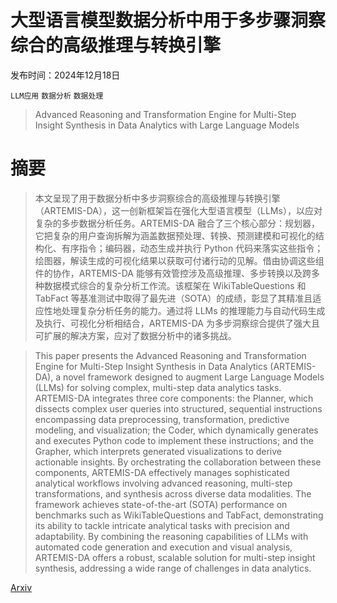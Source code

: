 # 大型语言模型数据分析中用于多步骤洞察综合的高级推理与转换引擎

发布时间：2024年12月18日

`LLM应用` `数据分析` `数据处理`

> Advanced Reasoning and Transformation Engine for Multi-Step Insight Synthesis in Data Analytics with Large Language Models

# 摘要

> 本文呈现了用于数据分析中多步洞察综合的高级推理与转换引擎（ARTEMIS-DA），这一创新框架旨在强化大型语言模型（LLMs），以应对复杂的多步数据分析任务。ARTEMIS-DA 融合了三个核心部分：规划器，它把复杂的用户查询拆解为涵盖数据预处理、转换、预测建模和可视化的结构化、有序指令；编码器，动态生成并执行 Python 代码来落实这些指令；绘图器，解读生成的可视化结果以获取可付诸行动的见解。借由协调这些组件的协作，ARTEMIS-DA 能够有效管控涉及高级推理、多步转换以及跨多种数据模式综合的复杂分析工作流。该框架在 WikiTableQuestions 和 TabFact 等基准测试中取得了最先进（SOTA）的成绩，彰显了其精准且适应性地处理复杂分析任务的能力。通过将 LLMs 的推理能力与自动代码生成及执行、可视化分析相结合，ARTEMIS-DA 为多步洞察综合提供了强大且可扩展的解决方案，应对了数据分析中的诸多挑战。

> This paper presents the Advanced Reasoning and Transformation Engine for Multi-Step Insight Synthesis in Data Analytics (ARTEMIS-DA), a novel framework designed to augment Large Language Models (LLMs) for solving complex, multi-step data analytics tasks. ARTEMIS-DA integrates three core components: the Planner, which dissects complex user queries into structured, sequential instructions encompassing data preprocessing, transformation, predictive modeling, and visualization; the Coder, which dynamically generates and executes Python code to implement these instructions; and the Grapher, which interprets generated visualizations to derive actionable insights. By orchestrating the collaboration between these components, ARTEMIS-DA effectively manages sophisticated analytical workflows involving advanced reasoning, multi-step transformations, and synthesis across diverse data modalities. The framework achieves state-of-the-art (SOTA) performance on benchmarks such as WikiTableQuestions and TabFact, demonstrating its ability to tackle intricate analytical tasks with precision and adaptability. By combining the reasoning capabilities of LLMs with automated code generation and execution and visual analysis, ARTEMIS-DA offers a robust, scalable solution for multi-step insight synthesis, addressing a wide range of challenges in data analytics.

[Arxiv](https://arxiv.org/abs/2412.14146)